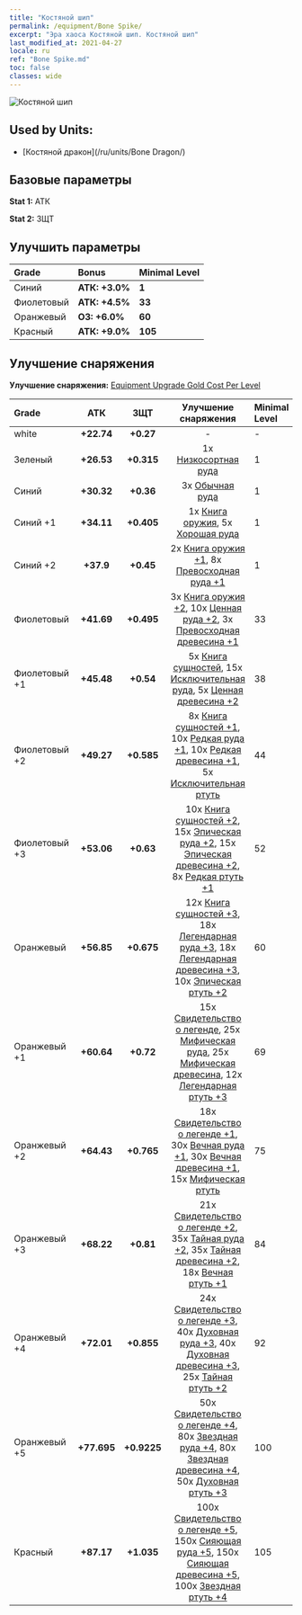 ```yaml
---
title: "Костяной шип"
permalink: /equipment/Bone Spike/
excerpt: "Эра хаоса Костяной шип. Костяной шип"
last_modified_at: 2021-04-27
locale: ru
ref: "Bone Spike.md"
toc: false
classes: wide
---
```


  ![Костяной шип](/images/e/e_3071.png)

## Used by Units:

* [Костяной дракон](/ru/units/Bone Dragon/) 


## Базовые параметры
 **Stat 1:** АТК

 **Stat 2:** ЗЩТ

## Улучшить параметры

  |     Grade    |   Bonus | Minimal Level | 
  |:-------------|:--------|:--------------| 
  | Синий | **АТК: +3.0%** | **1** | 
  | Фиолетовый | **АТК: +4.5%** | **33** | 
  | Оранжевый | **ОЗ: +6.0%** | **60** | 
  | Красный | **АТК: +9.0%** | **105** | 


## Улучшение снаряжения
 **Улучшение снаряжения:** [Equipment Upgrade Gold Cost Per Level](/equipment/EquipmentUpgradeCostPerLevel/) 

  |          Grade      | АТК | ЗЩТ | Улучшение снаряжения | Minimal Level |
  |:--------------------|:---------:|:---------:|:----------------:|:--------------|
  | white | **+22.74** | **+0.27** | - | - |
  | Зеленый | **+26.53** | **+0.315** | 1x [Низкосортная руда](/ItemsRU/mat_1/) | 1 |
  | Синий | **+30.32** | **+0.36** | 3x [Обычная руда](/ItemsRU/mat_6/) | 1 |
  | Синий +1 | **+34.11** | **+0.405** | 1x [Книга оружия](/ItemsRU/mat_18/), 5x [Хорошая руда](/ItemsRU/mat_12/) | 1 |
  | Синий +2 | **+37.9** | **+0.45** | 2x [Книга оружия +1](/ItemsRU/mat_25/), 8x [Превосходная руда +1](/ItemsRU/mat_19/) | 1 |
  | Фиолетовый | **+41.69** | **+0.495** | 3x [Книга оружия +2](/ItemsRU/mat_32/), 10x [Ценная руда +2](/ItemsRU/mat_26/), 3x [Превосходная древесина +1](/ItemsRU/mat_20/) | 33 |
  | Фиолетовый +1 | **+45.48** | **+0.54** | 5x [Книга сущностей](/ItemsRU/mat_39/), 15x [Исключительная руда](/ItemsRU/mat_33/), 5x [Ценная древесина +2](/ItemsRU/mat_27/) | 38 |
  | Фиолетовый +2 | **+49.27** | **+0.585** | 8x [Книга сущностей +1](/ItemsRU/mat_46/), 10x [Редкая руда +1](/ItemsRU/mat_40/), 10x [Редкая древесина +1](/ItemsRU/mat_41/), 5x [Исключительная ртуть](/ItemsRU/mat_35/) | 44 |
  | Фиолетовый +3 | **+53.06** | **+0.63** | 10x [Книга сущностей +2](/ItemsRU/mat_53/), 15x [Эпическая руда +2](/ItemsRU/mat_47/), 15x [Эпическая древесина +2](/ItemsRU/mat_48/), 8x [Редкая ртуть +1](/ItemsRU/mat_42/) | 52 |
  | Оранжевый | **+56.85** | **+0.675** | 12x [Книга сущностей +3](/ItemsRU/mat_60/), 18x [Легендарная руда +3](/ItemsRU/mat_54/), 18x [Легендарная древесина +3](/ItemsRU/mat_55/), 10x [Эпическая ртуть +2](/ItemsRU/mat_49/) | 60 |
  | Оранжевый +1 | **+60.64** | **+0.72** | 15x [Свидетельство о легенде](/ItemsRU/mat_67/), 25x [Мифическая руда](/ItemsRU/mat_61/), 25x [Мифическая древесина](/ItemsRU/mat_62/), 12x [Легендарная ртуть +3](/ItemsRU/mat_56/) | 69 |
  | Оранжевый +2 | **+64.43** | **+0.765** | 18x [Свидетельство о легенде +1](/ItemsRU/mat_74/), 30x [Вечная руда +1](/ItemsRU/mat_68/), 30x [Вечная древесина +1](/ItemsRU/mat_69/), 15x [Мифическая ртуть](/ItemsRU/mat_63/) | 75 |
  | Оранжевый +3 | **+68.22** | **+0.81** | 21x [Свидетельство о легенде +2](/ItemsRU/mat_81/), 35x [Тайная руда +2](/ItemsRU/mat_75/), 35x [Тайная древесина +2](/ItemsRU/mat_76/), 18x [Вечная ртуть +1](/ItemsRU/mat_70/) | 84 |
  | Оранжевый +4 | **+72.01** | **+0.855** | 24x [Свидетельство о легенде +3](/ItemsRU/mat_88/), 40x [Духовная руда +3](/ItemsRU/mat_82/), 40x [Духовная древесина +3](/ItemsRU/mat_83/), 25x [Тайная ртуть +2](/ItemsRU/mat_77/) | 92 |
  | Оранжевый +5 | **+77.695** | **+0.9225** | 50x [Свидетельство о легенде +4](/ItemsRU/mat_95/), 80x [Звездная руда +4](/ItemsRU/mat_89/), 80x [Звездная древесина +4](/ItemsRU/mat_90/), 50x [Духовная ртуть +3](/ItemsRU/mat_84/) | 100 |
  | Красный | **+87.17** | **+1.035** | 100x [Свидетельство о легенде +5](/ItemsRU/mat_102/), 150x [Сияющая руда +5](/ItemsRU/mat_96/), 150x [Сияющая древесина +5](/ItemsRU/mat_97/), 100x [Звездная ртуть +4](/ItemsRU/mat_91/) | 105 |

